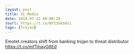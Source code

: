 ```yaml
---
layout: post
title: SC Media
date: 2018-07-22 00:00:20
tourl: https://t.co/BYI1kkbds1
tags: [Trojan]
---
```

Emotet creators shift from banking trojan to threat distributor https://t.co/mfTmayG6Ed